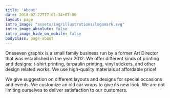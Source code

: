 ```yaml
---
title: 'About'
date: 2018-02-22T17:01:34+07:00
layout: page
intro_image: "assets/img/illustrations/logomark.svg"
intro_image_absolute: false
intro_image_hide_on_mobile: false    
bodyClass: page-about
---
```


Oneseven graphix is a small family business run by a former Art Director that was established in the year 2012. We offer different kinds of printing and designs: t-shirt printing, tarpaulin printing, vinyl stickers, and other design related works. We use high-quality materials at affordable price!

We give suggestion on different layouts and designs for special occasions and events. We customize an old car wraps to give its new look. We are not limiting ourselves to deliver satisfaction to our customers.

